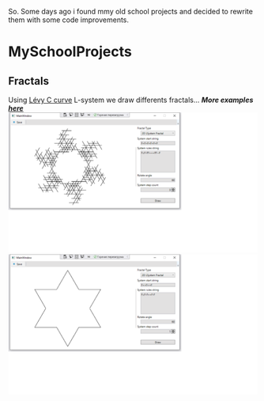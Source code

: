 So. Some days ago i found mmy old school projects and decided to rewrite them with some code improvements. 
# MySchoolProjects
## Fractals
Using [Lévy C curve](https://en.wikipedia.org/wiki/L%C3%A9vy_C_curve) L-system we draw differents fractals...
<strong><em>More examples [here](https://github.com/ariolwork/SchoolProjects/tree/master/README_Files/Fractals/images)</em></strong>
![alt text](https://github.com/ariolwork/SchoolProjects/blob/master/README_Files/Fractals/images/2.1.png)
![alt text](https://github.com/ariolwork/SchoolProjects/blob/master/README_Files/Fractals/images/6.1.png)
